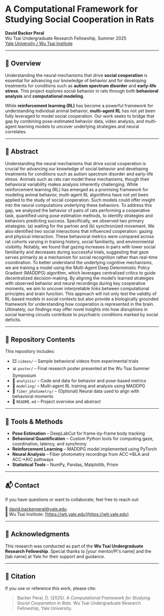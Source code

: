 # A Computational Framework for Studying Social Cooperation in Rats

**David Backer Peral**  
Wu Tsai Undergraduate Research Fellowship, Summer 2025  
[Yale University / Wu Tsai Institute](https://wti.yale.edu)

---

## 🧠 Overview

Understanding the neural mechanisms that drive **social cooperation** is essential for advancing our knowledge of behavior and for developing treatments for conditions such as **autism spectrum disorder** and **early-life stress**. This project explores social behavior in rats through both **behavioral analysis** and **computational modeling**.

While **reinforcement learning (RL)** has become a powerful framework for understanding individual animal behavior, **multi-agent RL** has not yet been fully leveraged to model social cooperation. Our work seeks to bridge that gap by combining pose-estimated behavior data, video analysis, and multi-agent learning models to uncover underlying strategies and neural correlates.

---

## 🧪 Abstract

Understanding the neural mechanisms that drive social cooperation is crucial for advancing our knowledge of social behavior and developing treatments for conditions such as autism spectrum disorder and early-life stress. Animals such as rats can model these mechanisms, though their behavioral variability makes analysis inherently challenging. While reinforcement learning (RL) has emerged as a promising framework for modeling animal behavior, multi-agent RL algorithms have not yet been applied to the study of social cooperation. Such models could offer insight into the neural computations underlying these behaviors.
	To address this gap, we analyzed the behavior of pairs of rats performing a cooperative task, quantified using pose estimation methods, to identify strategies and behaviors predicting success. Specifically, we observed two primary strategies: (a) waiting for the partner and (b) synchronized movement. We also identified two social interactions that influenced cooperation: gazing and physical interaction. These behavioral metrics were compared across rat cohorts varying in training history, social familiarity, and environmental visibility. Notably, we found that gazing increases in pairs with lower social familiarity and decreases during successful trials, suggesting that gaze serves primarily as a mechanism for social recognition rather than real-time coordination. 
	To better understand the underlying cognitive mechanisms, we are training a model using the Multi-Agent Deep Deterministic Policy Gradient (MADDPG) algorithm, which leverages centralized critics to guide decentralized decision-making. By aligning the model’s learned strategies with observed behavior and neural recordings during key cooperative moments, we aim to uncover interpretable links between computational principles and brain function. This approach will not only test the validity of RL-based models in social contexts but also provide a biologically grounded framework for understanding how cooperation is represented in the brain. Ultimately, our findings may offer novel insights into how disruptions in social learning circuits contribute to psychiatric conditions marked by social deficits.

---

## 📁 Repository Contents

This repository includes:

- 🎞️ `videos/` – Sample behavioral videos from experimental trials  
- 📊 `poster/` – Final research poster presented at the Wu Tsai Summer Symposium  
- 📄 `analysis/` – Code and data for behavior and pose-based metrics  
- 🤖 `modeling/` – Multi-agent RL training and analysis using MADDPG  
- 🧠 `fiber_photometry/` – (Optional) Neural data used to align with behavioral moments  
- 📌 `README.md` – Project overview and abstract

---

## 🧰 Tools & Methods

- **Pose Estimation** – DeepLabCut for frame-by-frame body tracking  
- **Behavioral Quantification** – Custom Python tools for computing gaze, coordination, latency, and synchrony  
- **Reinforcement Learning** – MADDPG model implemented using PyTorch  
- **Neural Analysis** – Fiber photometry recordings from ACC→BLA and ACC→AIC pathways  
- **Statistical Tools** – NumPy, Pandas, Matplotlib, Prism

---

## 📬 Contact

If you have questions or want to collaborate, feel free to reach out:

📧 david.backerperal@yale.edu  
🧠 Wu Tsai Institute: [https://wti.yale.edu](https://wti.yale.edu)

---

## 📜 Acknowledgments

This research was conducted as part of the **Wu Tsai Undergraduate Research Fellowship**. Special thanks to [your mentor/PI's name] and the [lab name] at Yale for their support and guidance.

---

## 📝 Citation

If you use or reference this work, please cite:

> Backer Peral, D. (2025). *A Computational Framework for Studying Social Cooperation in Rats*. Wu Tsai Undergraduate Research Fellowship, Yale University.

